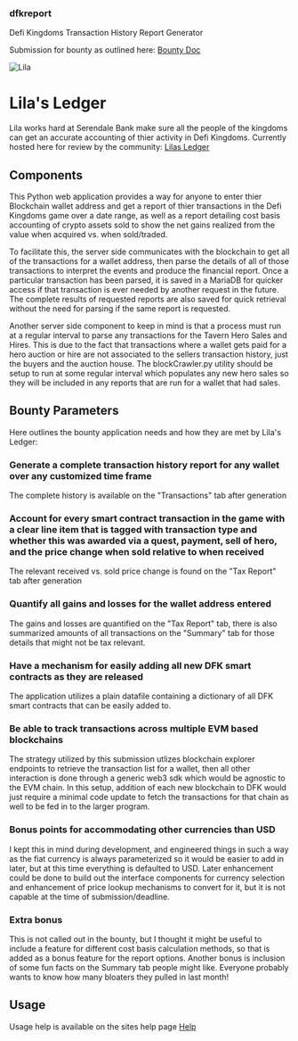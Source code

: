 ### dfkreport
Defi Kingdoms Transaction History Report Generator

Submission for bounty as outlined here: [Bounty Doc](https://docs.google.com/document/d/1jwoIYrnyJGm31YdLyC3F5yNwUva0EIDrwJqVO9jTnCY/edit)

![Lila](https://dfkreport.cognifact.com/static/images/gettingrecords.gif)
# Lila's Ledger
Lila works hard at Serendale Bank make sure all the people of the kingdoms can get an accurate accounting of thier activity in Defi Kingdoms.
Currently hosted here for review by the community: [Lilas Ledger](https://dfkreport.cognifact.com)

## Components
This Python web application provides a way for anyone to enter thier Blockchain wallet address and get a report of thier transactions in the Defi Kingdoms game over a date range, as well as a report detailing cost basis accounting of crypto assets sold to show the net gains realized from the value when acquired vs. when sold/traded.

To facilitate this, the server side communicates with the blockchain to get all of the transactions for a wallet address, then parse the details of all of those transactions to interpret the events and produce the financial report.  Once a particular transaction has been parsed, it is saved in a MariaDB for quicker access if that transaction is ever needed by another request in the future.  The complete results of requested reports are also saved for quick retrieval without the need for parsing if the same report is requested.

Another server side component to keep in mind is that a process must run at a regular interval to parse any transactions for the Tavern Hero Sales and Hires.  This is due to the fact that transactions where a wallet gets paid for a hero auction or hire are not associated to the sellers transaction history, just the buyers and the auction house.  The blockCrawler.py utility should be setup to run at some regular interval which populates any new hero sales so they will be included in any reports that are run for a wallet that had sales.

## Bounty Parameters
Here outlines the bounty application needs and how they are met by Lila's Ledger:

### Generate a complete transaction history report for any wallet over any customized time frame
The complete history is available on the "Transactions" tab after generation
### Account for every smart contract transaction in the game with a clear line item that is tagged with transaction type and whether this was awarded via a quest, payment, sell of hero, and the price change when sold relative to when received
The relevant received vs. sold price change is found on the "Tax Report" tab after generation
### Quantify all gains and losses for the wallet address entered
The gains and losses are quantified on the "Tax Report" tab, there is also summarized amounts of all transactions on the "Summary" tab for those details that might not be tax relevant.
### Have a mechanism for easily adding all new DFK smart contracts as they are released
The application utilizes a plain datafile containing a dictionary of all DFK smart contracts that can be easily added to.
### Be able to track transactions across multiple EVM based blockchains
The strategy utilized by this submission utlizes blockchain explorer endpoints to retrieve the transaction list for a wallet, then all other interaction is done through a generic web3 sdk which would be agnostic to the EVM chain.  In this setup, addition of each new blockchain to DFK would just require a minimal code update to fetch the transactions for that chain as well to be fed in to the larger program.
### Bonus points for accommodating other currencies than USD 
I kept this in mind during development, and engineered things in such a way as the fiat currency is always parameterized so it would be easier to add in later, but at this time everything is defaulted to USD.  Later enhancement could be done to build out the interface components for currency selection and enhancement of price lookup mechanisms to convert for it, but it is not capable at the time of submission/deadline.

### Extra bonus
This is not called out in the bounty, but I thought it might be useful to include a feature for different cost basis calculation methods, so that is added as a bonus feature for the report options.  Another bonus is inclusion of some fun facts on the Summary tab people might like.  Everyone probably wants to know how many bloaters they pulled in last month!

## Usage
Usage help is available on the sites help page [Help](https://dfkreport.cognifact.com/help.py)
